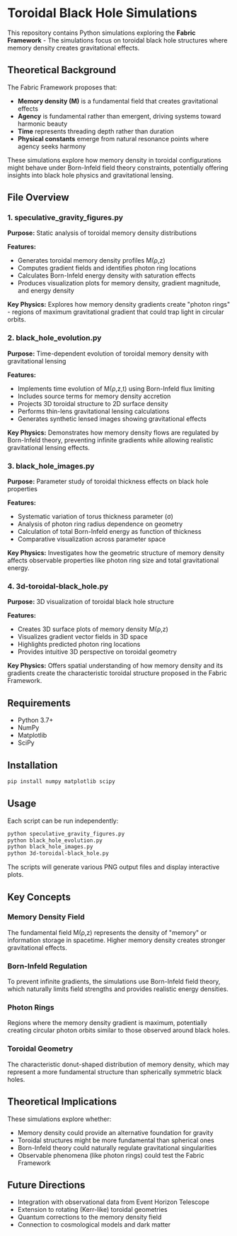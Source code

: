 # Toroidal Black Hole Simulations

This repository contains Python simulations exploring the **Fabric Framework** - The simulations focus on toroidal black hole structures where memory density creates gravitational effects.

## Theoretical Background

The Fabric Framework proposes that:

- **Memory density (M)** is a fundamental field that creates gravitational effects
- **Agency** is fundamental rather than emergent, driving systems toward harmonic beauty
- **Time** represents threading depth rather than duration
- **Physical constants** emerge from natural resonance points where agency seeks harmony

These simulations explore how memory density in toroidal configurations might behave under Born-Infeld field theory constraints, potentially offering insights into black hole physics and gravitational lensing.

## File Overview

### 1. speculative_gravity_figures.py

**Purpose:** Static analysis of toroidal memory density distributions

**Features:**
- Generates toroidal memory density profiles M(ρ,z)
- Computes gradient fields and identifies photon ring locations
- Calculates Born-Infeld energy density with saturation effects
- Produces visualization plots for memory density, gradient magnitude, and energy density

**Key Physics:** Explores how memory density gradients create "photon rings" - regions of maximum gravitational gradient that could trap light in circular orbits.

### 2. black_hole_evolution.py

**Purpose:** Time-dependent evolution of toroidal memory density with gravitational lensing

**Features:**
- Implements time evolution of M(ρ,z,t) using Born-Infeld flux limiting
- Includes source terms for memory density accretion
- Projects 3D toroidal structure to 2D surface density
- Performs thin-lens gravitational lensing calculations
- Generates synthetic lensed images showing gravitational effects

**Key Physics:** Demonstrates how memory density flows are regulated by Born-Infeld theory, preventing infinite gradients while allowing realistic gravitational lensing effects.

### 3. black_hole_images.py

**Purpose:** Parameter study of toroidal thickness effects on black hole properties

**Features:**
- Systematic variation of torus thickness parameter (σ)
- Analysis of photon ring radius dependence on geometry
- Calculation of total Born-Infeld energy as function of thickness
- Comparative visualization across parameter space

**Key Physics:** Investigates how the geometric structure of memory density affects observable properties like photon ring size and total gravitational energy.

### 4. 3d-toroidal-black_hole.py

**Purpose:** 3D visualization of toroidal black hole structure

**Features:**
- Creates 3D surface plots of memory density M(ρ,z)
- Visualizes gradient vector fields in 3D space
- Highlights predicted photon ring locations
- Provides intuitive 3D perspective on toroidal geometry

**Key Physics:** Offers spatial understanding of how memory density and its gradients create the characteristic toroidal structure proposed in the Fabric Framework.

## Requirements

- Python 3.7+
- NumPy
- Matplotlib
- SciPy

## Installation

```bash
pip install numpy matplotlib scipy
```

## Usage

Each script can be run independently:

```bash
python speculative_gravity_figures.py
python black_hole_evolution.py
python black_hole_images.py
python 3d-toroidal-black_hole.py
```

The scripts will generate various PNG output files and display interactive plots.

## Key Concepts

### Memory Density Field

The fundamental field M(ρ,z) represents the density of "memory" or information storage in spacetime. Higher memory density creates stronger gravitational effects.

### Born-Infeld Regulation

To prevent infinite gradients, the simulations use Born-Infeld field theory, which naturally limits field strengths and provides realistic energy densities.

### Photon Rings

Regions where the memory density gradient is maximum, potentially creating circular photon orbits similar to those observed around black holes.

### Toroidal Geometry

The characteristic donut-shaped distribution of memory density, which may represent a more fundamental structure than spherically symmetric black holes.

## Theoretical Implications

These simulations explore whether:

- Memory density could provide an alternative foundation for gravity
- Toroidal structures might be more fundamental than spherical ones
- Born-Infeld theory could naturally regulate gravitational singularities
- Observable phenomena (like photon rings) could test the Fabric Framework

## Future Directions

- Integration with observational data from Event Horizon Telescope
- Extension to rotating (Kerr-like) toroidal geometries
- Quantum corrections to the memory density field
- Connection to cosmological models and dark matter
